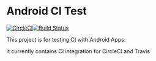 Android CI Test
=====
[![CircleCI](https://circleci.com/gh/propcom/android_ci_test.svg?style=shield&circle-token=4ea6cafca05f9537cada50c54d6f80555930bbac)](https://circleci.com/gh/propcom/android_ci_test)[![Build Status](https://travis-ci.org/propcom/ios_ci_test.svg?branch=master)](https://travis-ci.org/propcom/ios_ci_test)

This project is for testing CI with Android Apps. 

It currently contains CI integration for CircleCI and Travis